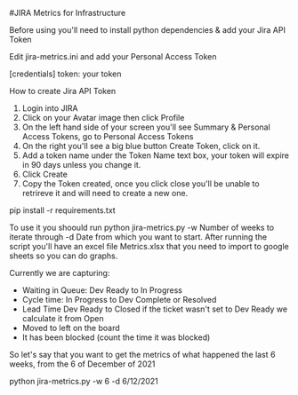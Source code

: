 #JIRA Metrics for Infrastructure

Before using you'll need to install python dependencies & add your Jira API Token

Edit jira-metrics.ini and add your Personal Access Token

[credentials]
token: your token  

How to create Jira API Token 
1. Login into JIRA
2. Click on your Avatar image then click Profile
3. On the left hand side of your screen you'll see Summary & Personal Access Tokens, go to Personal Access Tokens
4. On the right you'll see a big blue button Create Token, click on it. 
5. Add a token name under the Token Name text box, your token will expire in 90 days unless you change it.
6. Click Create
7. Copy the Token created, once you click close you'll be unable to retrireve it and will need to create a new one.


pip install -r requirements.txt

To use it you shoould run python jira-metrics.py -w Number of weeks to iterate through -d Date from which you want to start. After running the script you'll have an excel file Metrics.xlsx that you need to import to google sheets so you can do graphs.

Currently we are capturing:
 - Waiting in Queue: Dev Ready to In Progress
 - Cycle time: In Progress to Dev Complete or Resolved
 - Lead Time Dev Ready to Closed if the ticket wasn't set to Dev Ready we calculate it from Open
 - Moved to left on the board
 - It has been blocked (count the time it was blocked)

So let's say that you want to get the metrics of what happened the last 6 weeks, from the 6 of December of 2021

python jira-metrics.py -w 6 -d 6/12/2021

